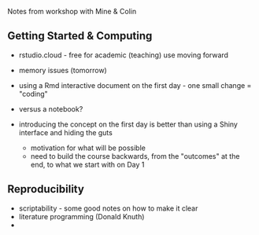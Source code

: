 Notes from workshop with Mine & Colin

Getting Started & Computing
----------------------------
* rstudio.cloud - free for academic (teaching) use moving forward
* memory issues (tomorrow)

* using a Rmd interactive document on the first day - one small change = "coding"
* versus a notebook?
* introducing the concept on the first day is better than using a Shiny interface and hiding the guts
    - motivation for what will be possible
    - need to build the course backwards, from the "outcomes" at the end, to what we start with on Day 1

Reproducibility
----------------
* scriptability - some good notes on how to make it clear
* literature programming (Donald Knuth)
* 
